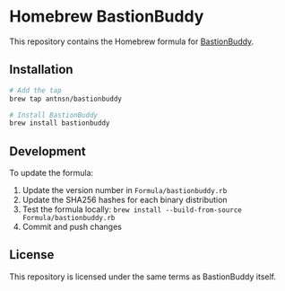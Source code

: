 # Homebrew BastionBuddy

This repository contains the Homebrew formula for [BastionBuddy](https://github.com/antnsn/BastionBuddy).

## Installation

```bash
# Add the tap
brew tap antnsn/bastionbuddy

# Install BastionBuddy
brew install bastionbuddy
```

## Development

To update the formula:

1. Update the version number in `Formula/bastionbuddy.rb`
2. Update the SHA256 hashes for each binary distribution
3. Test the formula locally: `brew install --build-from-source Formula/bastionbuddy.rb`
4. Commit and push changes

## License

This repository is licensed under the same terms as BastionBuddy itself.
